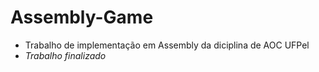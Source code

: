 # Assembly-Game
- Trabalho de implementação em Assembly da diciplina de AOC UFPel 
- *Trabalho finalizado*
